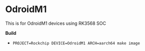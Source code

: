 # OdroidM1

This is for OdroidM1 devices using RK3568 SOC

**Build**

* `PROJECT=Rockchip DEVICE=OdroidM1 ARCH=aarch64 make image`
